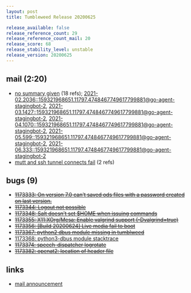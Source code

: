 ```yaml
---
layout: post
title: Tumbleweed Release 20200625

release_available: false
release_reference_count: 29
release_reference_count_mail: 20
release_score: 68
release_stability_level: unstable
release_version: 20200625
---
```


## mail (2:20)

- [no summary given](https://lists.opensuse.org/archives/list/factory@lists.opensuse.org/thread/K7ZCQZ4BF3WCWZMMHWKGC3TU3OXV6ZEA) (18 refs); [2021-02.2036::<159321968651.11797.4748467749617799881@go-agent-stagingbot-2>](https://lists.opensuse.org/archives/list/factory@lists.opensuse.org/thread/K7ZCQZ4BF3WCWZMMHWKGC3TU3OXV6ZEA), [2021-03.1427::<159321968651.11797.4748467749617799881@go-agent-stagingbot-2>](https://lists.opensuse.org/archives/list/factory@lists.opensuse.org/thread/K7ZCQZ4BF3WCWZMMHWKGC3TU3OXV6ZEA), [2021-04.1070::<159321968651.11797.4748467749617799881@go-agent-stagingbot-2>](https://lists.opensuse.org/archives/list/factory@lists.opensuse.org/thread/K7ZCQZ4BF3WCWZMMHWKGC3TU3OXV6ZEA), [2021-05.599::<159321968651.11797.4748467749617799881@go-agent-stagingbot-2>](https://lists.opensuse.org/archives/list/factory@lists.opensuse.org/thread/K7ZCQZ4BF3WCWZMMHWKGC3TU3OXV6ZEA), [2021-06.333::<159321968651.11797.4748467749617799881@go-agent-stagingbot-2>](https://lists.opensuse.org/archives/list/factory@lists.opensuse.org/thread/K7ZCQZ4BF3WCWZMMHWKGC3TU3OXV6ZEA)
- [mutt and ssh tunnel connects fail](https://lists.opensuse.org/opensuse-factory/2020-07/msg00026.html) (2 refs)

## bugs (9)

<!--more-->

- ~~[1173333: On version 7.0 can't saved ods files with a password created on last version.](https://bugzilla.opensuse.org/show_bug.cgi?id=1173333)~~
- ~~[1173344: Logout not possible](https://bugzilla.opensuse.org/show_bug.cgi?id=1173344)~~
- ~~[1173348: Salt doesn't set $HOME when issuing commands](https://bugzilla.opensuse.org/show_bug.cgi?id=1173348)~~
- ~~[1173355: X11:XOrg/Mesa: Enable valgrind support (-Dvalgrind=true)](https://bugzilla.opensuse.org/show_bug.cgi?id=1173355)~~
- ~~[1173356: \[Build 20200624\] Live media fail to boot](https://bugzilla.opensuse.org/show_bug.cgi?id=1173356)~~
- ~~[1173367: python2 dbus module missing in tumblweed](https://bugzilla.opensuse.org/show_bug.cgi?id=1173367)~~
- [1173368: python3-dbus module stacktrace](https://bugzilla.opensuse.org/show_bug.cgi?id=1173368)
- ~~[1173374: speech-dispatcher logrotate](https://bugzilla.opensuse.org/show_bug.cgi?id=1173374)~~
- ~~[1173382: openat2: location of header file](https://bugzilla.opensuse.org/show_bug.cgi?id=1173382)~~



## links

- [mail announcement](https://lists.opensuse.org/archives/list/factory@lists.opensuse.org/thread/K7ZCQZ4BF3WCWZMMHWKGC3TU3OXV6ZEA)
